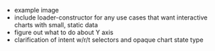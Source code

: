 - example image
- include loader-constructor for any use cases that want interactive charts with small, static data
- figure out what to do about Y axis
- clarification of intent w/r/t selectors and opaque chart state type